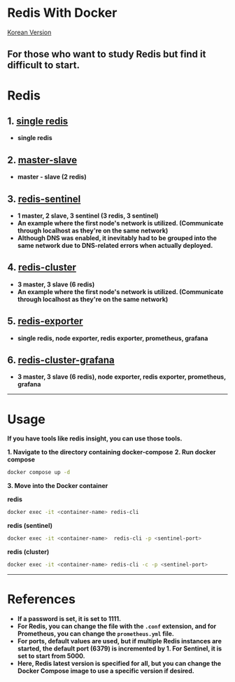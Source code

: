 # Redis With Docker

[Korean Version](README_ko.md)

**For those who want to study Redis but find it difficult to start.**
---

# Redis

## 1. [single redis](https://github.com/GreenTea9227/redis-practice/tree/main/redis)

- **single redis**

## 2. [master-slave](https://github.com/GreenTea9227/redis-practice/tree/main/master-slave)

- **master - slave (2 redis)**

## 3. [redis-sentinel](https://github.com/GreenTea9227/redis-practice/tree/main/redis-sentinel)

- **1 master, 2 slave, 3 sentinel (3 redis, 3 sentinel)**
- **An example where the first node's network is utilized. (Communicate through localhost as they're on the same network)**
- **Although DNS was enabled, it inevitably had to be grouped into the same network due to DNS-related errors when actually deployed.**

## 4. [redis-cluster](https://github.com/GreenTea9227/redis-practice/tree/main/redis-cluster)

- **3 master, 3 slave (6 redis)**
- **An example where the first node's network is utilized. (Communicate through localhost as they're on the same network)**

## 5. [redis-exporter](https://github.com/GreenTea9227/redis-practice/tree/main/redis-exporter)

- **single redis, node exporter, redis exporter, prometheus, grafana**

## 6. [redis-cluster-grafana](https://github.com/GreenTea9227/redis-practice/tree/main/redis-cluster-grafana)

- **3 master, 3 slave (6 redis), node exporter, redis exporter, prometheus, grafana**

---

# Usage

**If you have tools like redis insight, you can use those tools.**

**1. Navigate to the directory containing docker-compose**
**2. Run docker compose**
```bash
docker compose up -d
```

**3. Move into the Docker container**

**redis**
```bash
docker exec -it <container-name> redis-cli
```

**redis (sentinel)**
```bash
docker exec -it <container-name>  redis-cli -p <sentinel-port>
```

**redis (cluster)**
```bash
docker exec -it <container-name> redis-cli -c -p <sentinel-port>
```

---
# References
- **If a password is set, it is set to 1111.**
- **For Redis, you can change the file with the `.conf` extension, and for Prometheus, you can change the `prometheus.yml` file.**
- **For ports, default values are used, but if multiple Redis instances are started, the default port (6379) is incremented by 1. For Sentinel, it is set to start from 5000.**
- **Here, Redis latest version is specified for all, but you can change the Docker Compose image to use a specific version if desired.**
